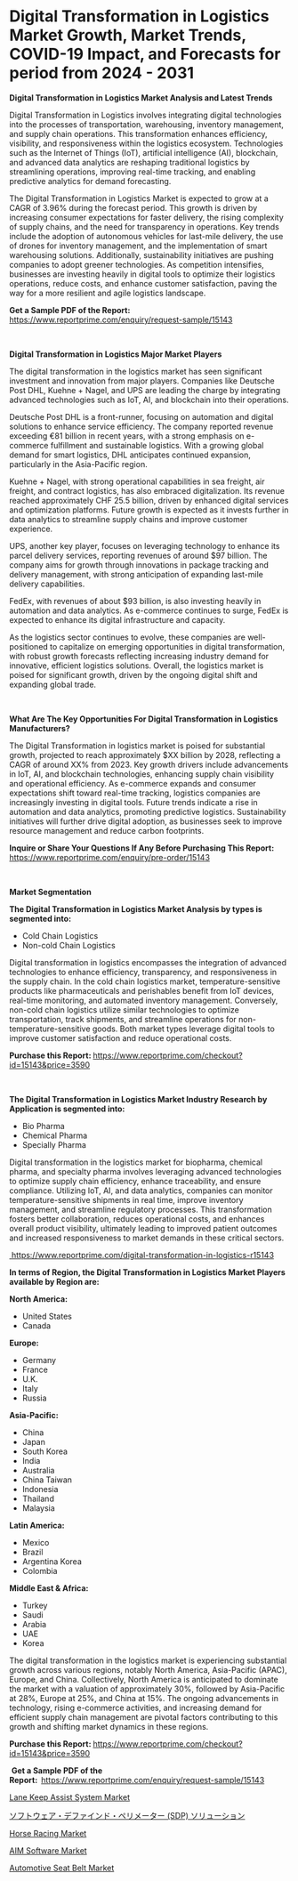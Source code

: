 <p><h1>Digital Transformation in Logistics Market Growth, Market Trends, COVID-19 Impact, and Forecasts for period from 2024 - 2031</h1></p><p><strong>Digital Transformation in Logistics Market Analysis and Latest Trends</strong></p>
<p><p>Digital Transformation in Logistics involves integrating digital technologies into the processes of transportation, warehousing, inventory management, and supply chain operations. This transformation enhances efficiency, visibility, and responsiveness within the logistics ecosystem. Technologies such as the Internet of Things (IoT), artificial intelligence (AI), blockchain, and advanced data analytics are reshaping traditional logistics by streamlining operations, improving real-time tracking, and enabling predictive analytics for demand forecasting.</p><p>The Digital Transformation in Logistics Market is expected to grow at a CAGR of 3.96% during the forecast period. This growth is driven by increasing consumer expectations for faster delivery, the rising complexity of supply chains, and the need for transparency in operations. Key trends include the adoption of autonomous vehicles for last-mile delivery, the use of drones for inventory management, and the implementation of smart warehousing solutions. Additionally, sustainability initiatives are pushing companies to adopt greener technologies. As competition intensifies, businesses are investing heavily in digital tools to optimize their logistics operations, reduce costs, and enhance customer satisfaction, paving the way for a more resilient and agile logistics landscape.</p></p>
<p><strong>Get a Sample PDF of the Report:&nbsp;</strong> <a href="https://www.reportprime.com/enquiry/request-sample/15143">https://www.reportprime.com/enquiry/request-sample/15143</a></p>
<p>&nbsp;</p>
<p><strong>Digital Transformation in Logistics Major Market Players</strong></p>
<p><p>The digital transformation in the logistics market has seen significant investment and innovation from major players. Companies like Deutsche Post DHL, Kuehne + Nagel, and UPS are leading the charge by integrating advanced technologies such as IoT, AI, and blockchain into their operations.</p><p>Deutsche Post DHL is a front-runner, focusing on automation and digital solutions to enhance service efficiency. The company reported revenue exceeding €81 billion in recent years, with a strong emphasis on e-commerce fulfillment and sustainable logistics. With a growing global demand for smart logistics, DHL anticipates continued expansion, particularly in the Asia-Pacific region.</p><p>Kuehne + Nagel, with strong operational capabilities in sea freight, air freight, and contract logistics, has also embraced digitalization. Its revenue reached approximately CHF 25.5 billion, driven by enhanced digital services and optimization platforms. Future growth is expected as it invests further in data analytics to streamline supply chains and improve customer experience.</p><p>UPS, another key player, focuses on leveraging technology to enhance its parcel delivery services, reporting revenues of around $97 billion. The company aims for growth through innovations in package tracking and delivery management, with strong anticipation of expanding last-mile delivery capabilities.</p><p>FedEx, with revenues of about $93 billion, is also investing heavily in automation and data analytics. As e-commerce continues to surge, FedEx is expected to enhance its digital infrastructure and capacity.</p><p>As the logistics sector continues to evolve, these companies are well-positioned to capitalize on emerging opportunities in digital transformation, with robust growth forecasts reflecting increasing industry demand for innovative, efficient logistics solutions. Overall, the logistics market is poised for significant growth, driven by the ongoing digital shift and expanding global trade.</p></p>
<p>&nbsp;</p>
<p><strong>What Are The Key Opportunities For Digital Transformation in Logistics Manufacturers?</strong></p>
<p><p>The Digital Transformation in logistics market is poised for substantial growth, projected to reach approximately $XX billion by 2028, reflecting a CAGR of around XX% from 2023. Key growth drivers include advancements in IoT, AI, and blockchain technologies, enhancing supply chain visibility and operational efficiency. As e-commerce expands and consumer expectations shift toward real-time tracking, logistics companies are increasingly investing in digital tools. Future trends indicate a rise in automation and data analytics, promoting predictive logistics. Sustainability initiatives will further drive digital adoption, as businesses seek to improve resource management and reduce carbon footprints.</p></p>
<p><strong>Inquire or Share Your Questions If Any Before Purchasing This Report:</strong> <a href="https://www.reportprime.com/enquiry/pre-order/15143">https://www.reportprime.com/enquiry/pre-order/15143</a></p>
<p>&nbsp;</p>
<p><strong>Market Segmentation</strong></p>
<p><strong>The Digital Transformation in Logistics Market Analysis by types is segmented into:</strong></p>
<p><ul><li>Cold Chain Logistics</li><li>Non-cold Chain Logistics</li></ul></p>
<p><p>Digital transformation in logistics encompasses the integration of advanced technologies to enhance efficiency, transparency, and responsiveness in the supply chain. In the cold chain logistics market, temperature-sensitive products like pharmaceuticals and perishables benefit from IoT devices, real-time monitoring, and automated inventory management. Conversely, non-cold chain logistics utilize similar technologies to optimize transportation, track shipments, and streamline operations for non-temperature-sensitive goods. Both market types leverage digital tools to improve customer satisfaction and reduce operational costs.</p></p>
<p><strong>Purchase this Report:&nbsp;</strong><a href="https://www.reportprime.com/checkout?id=15143&price=3590">https://www.reportprime.com/checkout?id=15143&price=3590</a></p>
<p>&nbsp;</p>
<p><strong>The Digital Transformation in Logistics Market Industry Research by Application is segmented into:</strong></p>
<p><ul><li>Bio Pharma</li><li>Chemical Pharma</li><li>Specially Pharma</li></ul></p>
<p><p>Digital transformation in the logistics market for biopharma, chemical pharma, and specialty pharma involves leveraging advanced technologies to optimize supply chain efficiency, enhance traceability, and ensure compliance. Utilizing IoT, AI, and data analytics, companies can monitor temperature-sensitive shipments in real time, improve inventory management, and streamline regulatory processes. This transformation fosters better collaboration, reduces operational costs, and enhances overall product visibility, ultimately leading to improved patient outcomes and increased responsiveness to market demands in these critical sectors.</p></p>
<p><a href="https://www.reportprime.com/digital-transformation-in-logistics-r15143">&nbsp;https://www.reportprime.com/digital-transformation-in-logistics-r15143</a></p>
<p><strong>In terms of Region, the Digital Transformation in Logistics Market Players available by Region are:</strong></p>
<p>
    <p> <strong> North America: </strong>
        <ul>
            <li>United States</li>
            <li>Canada</li>
        </ul>
        </p> 
    <p> <strong> Europe: </strong>
        <ul>
            <li>Germany</li>
            <li>France</li>
            <li>U.K.</li>
            <li>Italy</li>
            <li>Russia</li>
        </ul>
        </p> 
    <p> <strong> Asia-Pacific: </strong>
        <ul>
            <li>China</li>
            <li>Japan</li>
            <li>South Korea</li>
            <li>India</li>
            <li>Australia</li>
            <li>China Taiwan</li>
            <li>Indonesia</li>
            <li>Thailand</li>
            <li>Malaysia</li>
        </ul>
        </p> 
    <p> <strong> Latin America: </strong>
        <ul>
            <li>Mexico</li>
            <li>Brazil</li>
            <li>Argentina Korea</li>
            <li>Colombia</li>
        </ul>
        </p> 
    <p> <strong> Middle East & Africa: </strong>
        <ul>
            <li>Turkey</li>
            <li>Saudi</li>
            <li>Arabia</li>
            <li>UAE</li>
            <li>Korea</li>
        </ul>
    </p>
    </p>
<p><p>The digital transformation in the logistics market is experiencing substantial growth across various regions, notably North America, Asia-Pacific (APAC), Europe, and China. Collectively, North America is anticipated to dominate the market with a valuation of approximately 30%, followed by Asia-Pacific at 28%, Europe at 25%, and China at 15%. The ongoing advancements in technology, rising e-commerce activities, and increasing demand for efficient supply chain management are pivotal factors contributing to this growth and shifting market dynamics in these regions.</p></p>
<p><strong>Purchase this Report: </strong><a href="https://www.reportprime.com/checkout?id=15143&price=3590">https://www.reportprime.com/checkout?id=15143&price=3590</a></p>
<p>&nbsp;<strong>Get a Sample PDF of the Report:&nbsp;&nbsp;</strong><a href="https://www.reportprime.com/enquiry/request-sample/15143">https://www.reportprime.com/enquiry/request-sample/15143</a></p>
<p><strong></strong></p>
<p><p><a href="https://issuu.com/reportprime-2/docs/lane-keep-assist-system-market-size_fe68dfe2c9df2e">Lane Keep Assist System Market</a></p><p><a href="https://medium.com/@johnson154chris/software-defined-perimeter-sdp-solution-market-%E3%81%AF-%E3%82%B3%E3%82%B9%E3%83%88%E7%AE%A1%E7%90%86%E3%81%A8%E5%8A%B9%E7%8E%87%E5%90%91%E4%B8%8A%E3%82%92%E5%84%AA%E5%85%88%E3%81%97%E3%81%BE%E3%81%99-52b1a8b65873">ソフトウェア・デファインド・ペリメーター (SDP) ソリューション</a></p><p><a href="https://github.com/AnnDiaz698/Market-Research-Report-List-1/blob/main/horse-racing-market.md">Horse Racing Market</a></p><p><a href="https://www.linkedin.com/pulse/how-aim-software-market-evolve-growth-analysis-year-2024-2031-cqazf?trackingId=XqmF%2BJibTL%2BtBwu0GnTtUQ%3D%3D">AIM Software Market</a></p><p><a href="https://issuu.com/reportprime-2/docs/automotive-seat-belt-market-size-20_f8f3581d122e30">Automotive Seat Belt Market</a></p></p>